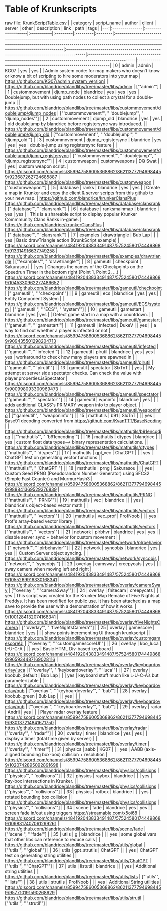 # Table of Krunkscripts
 raw file: [KrunkScriptTable.csv](KrunkScriptTable.csv)
|    | category       | script_name        | author     | client   | server   | other   | description                                                                                                                                                                                                     | link                                                                                   | path                                                                                                 | tags                                                           |
|---:|:---------------|:-------------------|:-----------|:---------|:---------|:--------|:----------------------------------------------------------------------------------------------------------------------------------------------------------------------------------------------------------------|:---------------------------------------------------------------------------------------|:-----------------------------------------------------------------------------------------------------|:---------------------------------------------------------------|
|  0 | admin          | admin              | KG07       | yes      | yes      |         | Admin system code: for map makers who doesn’t know or know a bit of scripting to hire some moderators into your map                                                                                             | https://github.com/KG07/admin_system_version1                                          | https://github.com/blandrice/blandlibs/tree/master/libs/admin                                        | ["'admin'"]                                                    |
|  1 | custommovement | djump_node         | blandrice  | yes      | yes      | yes     | Doublejump, but with using path nodes to collect a crystal for a double-jump                                                                                                                                    |                                                                                        | https://github.com/blandrice/blandlibs/tree/master/libs/custommovement/doublejump/djump_nodes        | ["'custommovement'", " 'doublejump'", " 'djump_nodes'"]        |
|  2 | custommovement | djump_old          | blandrice  | yes      | yes      |         | old doublejump by blandrice before registersync was introduced.                                                                                                                                                 |                                                                                        | https://github.com/blandrice/blandlibs/tree/master/libs/custommovement/doublejump/djump_old          | ["'custommovement'", " 'doublejump'", " 'djump_old'"]          |
|  3 | custommovement | djump_registersync | blandrice  | yes      | yes      | yes     | double-jump using registersync feature                                                                                                                                                                          |                                                                                        | https://github.com/blandrice/blandlibs/tree/master/libs/custommovement/doublejump/djump_registersync | ["'custommovement'", " 'doublejump'", " 'djump_registersync'"] |
|  4 | customweapon   | customweapons      | DQ Swat    |          |          | yes     | custom weapon script.                                                                                                                                                                                           | https://discord.com/channels/859947586005368862/862113777946984459/923687262724685887  | https://github.com/blandrice/blandlibs/tree/master/libs/customweapon                                 | ["'customweapon'"]                                             |
|  5 | database       | ranks              | blandrice  | yes      | yes      |         | Create a map in Krunker and copy the client & server scripts from this github to your new map.                                                                                                                  | https://github.com/blandrice/krunkerClansPlus                                          | https://github.com/blandrice/blandlibs/tree/master/libs/database/clansrank                           | ["'database'", " 'clansrank'"]                                 |
|  6 | database       | ranksmainmap       | blandrice  | yes      | yes      |         | This is a shareable script to display popular Krunker Commmunity Clans Ranks in-game.                                                                                                                           | https://github.com/blandrice/krunkerClansPlus                                          | https://github.com/blandrice/blandlibs/tree/master/libs/database/clansrank                           | ["'database'", " 'clansrank'"]                                 |
|  7 | examples       | drawtriangle       | Bub Lap    |          |          | yes     | Basic drawTriangle action (KrunkScript example)                                                                                                                                                                 | https://discord.com/channels/484192043833491487/575245801744498689/913314916637749258  | https://github.com/blandrice/blandlibs/tree/master/libs/examples/drawtriangle                        | ["'examples'", " 'drawtriangle'"]                              |
|  8 | gameutil       | checkpoint         | Sakurasou  |          |          | yes     | Changes the names of the Checkpoints on the Speedrun Timer in the bottom right (Point 1, Point 2, ...)                                                                                                          | https://discord.com/channels/484192043833491487/575245801744498689/1045330962277486652 | https://github.com/blandrice/blandlibs/tree/master/libs/gameutil/checkpoint                          | ["'gameutil'", " 'checkpoint'"]                                |
|  9 | gameutil       | ecs                | blandrice  | yes      | yes      |         | Entity Component System                                                                                                                                                                                         |                                                                                        | https://github.com/blandrice/blandlibs/tree/master/libs/gameutil/ECS/system                          | ["'gameutil'", " 'ECS'", " 'system'"]                          |
| 10 | gameutil       | gamestart          | blandrice  | yes      | yes      |         | Detect game start in a map with a countdown.                                                                                                                                                                    |                                                                                        | https://github.com/blandrice/blandlibs/tree/master/libs/gameutil/gamestart                           | ["'gameutil'", " 'gamestart'"]                                 |
| 11 | gameutil       | infected           | DukeV      |          | yes      |         | a way to find out whether a player is infected or not                                                                                                                                                           | https://discord.com/channels/859947586005368862/862113777946984459/909435501298204713  | https://github.com/blandrice/blandlibs/tree/master/libs/gameutil/infected                            | ["'gameutil'", " 'infected'"]                                  |
| 12 | gameutil       | plrutil            | blandrice  | yes      | yes      | yes     | workaround to check how many players are spawned in                                                                                                                                                             |                                                                                        | https://github.com/blandrice/blandlibs/tree/master/libs/gameutil/plrutil                             | ["'gameutil'", " 'plrutil'"]                                   |
| 13 | gameutil       | spectator          | SlxTnT     |          | yes      |         | My attempt at server side spectator checks. Can check the value with player.properties.isSpectator                                                                                                              | https://discord.com/channels/859947586005368862/862113777946984459/900998093300969473  | https://github.com/blandrice/blandlibs/tree/master/libs/gameutil/spectator                           | ["'gameutil'", " 'spectator'"]                                 |
| 14 | gameutil       | wpninfo            | blandrice  | yes      |          |         | adds additional CLASS's PRIMARY weapon info to player object.                                                                                                                                                   |                                                                                        | https://github.com/blandrice/blandlibs/tree/master/libs/gameutil/weaponinfo                          | ["'gameutil'", " 'weaponinfo'"]                                |
| 15 | mathutils      | b91                | SlxTnT     |          |          | yes     | Base91 decoding converted from https://github.com/KvanTTT/BaseNcoding                                                                                                                                           |                                                                                        | https://github.com/blandrice/blandlibs/tree/master/libs/mathutils/b91encoding                        | ["'mathutils'", " 'b91encoding'"]                              |
| 16 | mathutils      | dtypes             | blandrice  |          |          | yes     | custom float data types--> binary representation calculations.                                                                                                                                                  |                                                                                        | https://github.com/blandrice/blandlibs/tree/master/libs/mathutils/dtypes                             | ["'mathutils'", " 'dtypes'"]                                   |
| 17 | mathutils      | gpt_vec            | ChatGPT    |          |          | yes     | ChatGPT test on generating vector functions                                                                                                                                                                     |                                                                                        | https://github.com/blandrice/blandlibs/tree/master/libs/mathutils/ChatGPT                            | ["'mathutils'", " 'ChatGPT'"]                                  |
| 18 | mathutils      | prng               | Sakurasou  |          |          | yes     | Custom Seed PRNG (Pseudorandom Number Generator) using SFC32 (Simple Fast Counter) and MurmurHash3                                                                                                              | https://discord.com/channels/859947586005368862/862113777946984459/988841369529376839  | https://github.com/blandrice/blandlibs/tree/master/libs/mathutils/PRNG                               | ["'mathutils'", " 'PRNG'"]                                     |
| 19 | mathutils      | vec                | blandrice  |          |          | yes     | blandrice's object-based vector math                                                                                                                                                                            |                                                                                        | https://github.com/blandrice/blandlibs/tree/master/libs/mathutils/vectors                            | ["'mathutils'", " 'vectors'"]                                  |
| 20 | mathutils      | vec_prof           | ProfNoob   |          |          | yes     | Prof's array-based vector library                                                                                                                                                                               |                                                                                        | https://github.com/blandrice/blandlibs/tree/master/libs/mathutils/vectors                            | ["'mathutils'", " 'vectors'"]                                  |
| 21 | network        | plrbhvr            | blandrice  | yes      | yes      |         | disable server sync + behavior for custom movement                                                                                                                                                              |                                                                                        | https://github.com/blandrice/blandlibs/tree/master/libs/network/plrbehavior                          | ["'network'", " 'plrbehavior'"]                                |
| 22 | network        | syncobjs           | blandrice  | yes      | yes      |         | Custom Server object syncing.                                                                                                                                                                                   |                                                                                        | https://github.com/blandrice/blandlibs/tree/master/libs/network/syncobjs                             | ["'network'", " 'syncobjs'"]                                   |
| 23 | overlay        | camsway            | creepycats | yes      |          |         | sway camera when moving left and right                                                                                                                                                                          | https://discord.com/channels/484192043833491487/575245801744498689/1055269916330168341 | https://github.com/blandrice/blandlibs/tree/master/libs/overlay/cameraSway                           | ["'overlay'", " 'cameraSway'"]                                 |
| 24 | overlay        | fnitecam           | creepycats |          |          | yes     | This script was created for the Krunker Map Remake of Five Nights at Freddys. It has been modified for public use. It has been attached as a map save to provide the user with a demonstration of how it works. | https://discord.com/channels/484192043833491487/575245801744498689/1001284132074168341 | https://github.com/blandrice/blandlibs/tree/master/libs/overlay/fiveNightsCamera                     | ["'overlay'", " 'fiveNightsCamera'"]                           |
| 25 | overlay        | gamescore          | blandrice  | yes      |          |         | show points incrementing UI through krunkscript                                                                                                                                                                 |                                                                                        | https://github.com/blandrice/blandlibs/tree/master/libs/overlay/customgamescoreUI                    | ["'overlay'", " 'customgamescoreUI'"]                          |
| 26 | overlay        | kbo_luca           | L-U-C-A    |          |          | yes     | Basic HTML Div-based keyboard                                                                                                                                                                                   | https://discord.com/channels/484192043833491487/575245801744498689/965934487169028116  | https://github.com/blandrice/blandlibs/tree/master/libs/overlay/keyboardoverlay/luca                 | ["'overlay'", " 'keyboardoverlay'", " 'luca'"]                 |
| 27 | overlay        | kbobub_default     | Bub Lap    |          |          | yes     | keyboard stuff much like L-U-C-A’s but parameterizable                                                                                                                                                          |                                                                                        | https://github.com/blandrice/blandlibs/tree/master/libs/overlay/keyboardoverlay/bub                  | ["'overlay'", " 'keyboardoverlay'", " 'bub'"]                  |
| 28 | overlay        | kbobub_green       | Bub Lap    |          |          | yes     |                                                                                                                                                                                                                 |                                                                                        | https://github.com/blandrice/blandlibs/tree/master/libs/overlay/keyboardoverlay/bub                  | ["'overlay'", " 'keyboardoverlay'", " 'bub'"]                  |
| 29 | overlay        | radar              | Andrii     | yes      |          |         | Player radar overlay feature                                                                                                                                                                                    | https://discord.com/channels/859947586005368862/862113777946984459/930137214841671750  | https://github.com/blandrice/blandlibs/tree/master/libs/overlay/radar                                | ["'overlay'", " 'radar'"]                                      |
| 30 | overlay        | timer              | blandrice  | yes      | yes      |         | display a timer (total time given by server)                                                                                                                                                                    |                                                                                        | https://github.com/blandrice/blandlibs/tree/master/libs/overlay/timer                                | ["'overlay'", " 'timer'"]                                      |
| 31 | physics        | aabb               | KG07       |          |          | yes     | AABB (axis-aligned bounding box-box) collision + resolution                                                                                                                                                     | https://discord.com/channels/859947586005368862/862113777946984459/1020742895092891698 | https://github.com/blandrice/blandlibs/tree/master/libs/physics/collisions                           | ["'physics'", " 'collisions'"]                                 |
| 32 | physics        | raybox             | blandrice  |          |          | yes     | Ray-box intersections in Krunker.                                                                                                                                                                               |                                                                                        | https://github.com/blandrice/blandlibs/tree/master/libs/physics/collisions                           | ["'physics'", " 'collisions'"]                                 |
| 33 | physics        | rotbox             | blandrice  |          |          | yes     | rotated bounding box collision                                                                                                                                                                                  |                                                                                        | https://github.com/blandrice/blandlibs/tree/master/libs/physics/collisions                           | ["'physics'", " 'collisions'"]                                 |
| 34 | scene          | fade               | blandrice  | yes      | yes      |         | screen fade in/out using triggers https://streamable.com/x5oi68                                                                                                                                                 | https://discord.com/channels/484192043833491487/575245801744498689/1098317407061299261 | https://github.com/blandrice/blandlibs/tree/master/libs/scene/fade                                   | ["'scene'", " 'fade'"]                                         |
| 35 | utils          | g                  | blandrice  |          |          | yes     | some global vars that other libs can reference to reduce calls                                                                                                                                                  |                                                                                        | https://github.com/blandrice/blandlibs/tree/master/libs/utils/global                                 | ["'utils'", " 'global'"]                                       |
| 36 | utils          | gpt_strutils       | ChatGPT    |          |          | yes     | ChatGPT test on generating string utilities                                                                                                                                                                     |                                                                                        | https://github.com/blandrice/blandlibs/tree/master/libs/utils/ChatGPT                                | ["'utils'", " 'ChatGPT'"]                                      |
| 37 | utils          | listutil           | blandrice  |          |          | yes     | Additional string utilities                                                                                                                                                                                     |                                                                                        | https://github.com/blandrice/blandlibs/tree/master/libs/utils/lists                                  | ["'utils'", " 'lists'"]                                        |
| 38 | utils          | strutils           | ProfNoob   |          |          | yes     | Additional String utilities                                                                                                                                                                                     | https://discord.com/channels/859947586005368862/862113777946984459/957710191590268929  | https://github.com/blandrice/blandlibs/tree/master/libs/utils/strutil                                | ["'utils'", " 'strutil'"]                                      |